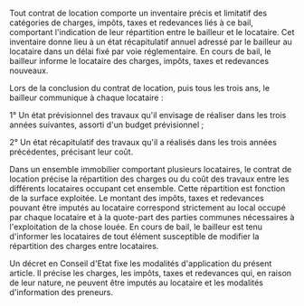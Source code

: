 Tout contrat de location comporte un inventaire précis et limitatif des catégories de charges, impôts, taxes et redevances liés à ce bail, comportant l'indication de leur répartition entre le bailleur et le locataire. Cet inventaire donne lieu à un état récapitulatif annuel adressé par le bailleur au locataire dans un délai fixé par voie réglementaire. En cours de bail, le bailleur informe le locataire des charges, impôts, taxes et redevances nouveaux. 


Lors de la conclusion du contrat de location, puis tous les trois ans, le bailleur communique à chaque locataire : 


1° Un état prévisionnel des travaux qu'il envisage de réaliser dans les trois années suivantes, assorti d'un budget prévisionnel ; 


2° Un état récapitulatif des travaux qu'il a réalisés dans les trois années précédentes, précisant leur coût. 


Dans un ensemble immobilier comportant plusieurs locataires, le contrat de location précise la répartition des charges ou du coût des travaux entre les différents locataires occupant cet ensemble. Cette répartition est fonction de la surface exploitée. Le montant des impôts, taxes et redevances pouvant être imputés au locataire correspond strictement au local occupé par chaque locataire et à la quote-part des parties communes nécessaires à l'exploitation de la chose louée. En cours de bail, le bailleur est tenu d'informer les locataires de tout élément susceptible de modifier la répartition des charges entre locataires. 


Un décret en Conseil d'Etat fixe les modalités d'application du présent article. Il précise les charges, les impôts, taxes et redevances qui, en raison de leur nature, ne peuvent être imputés au locataire et les modalités d'information des preneurs. 


  
